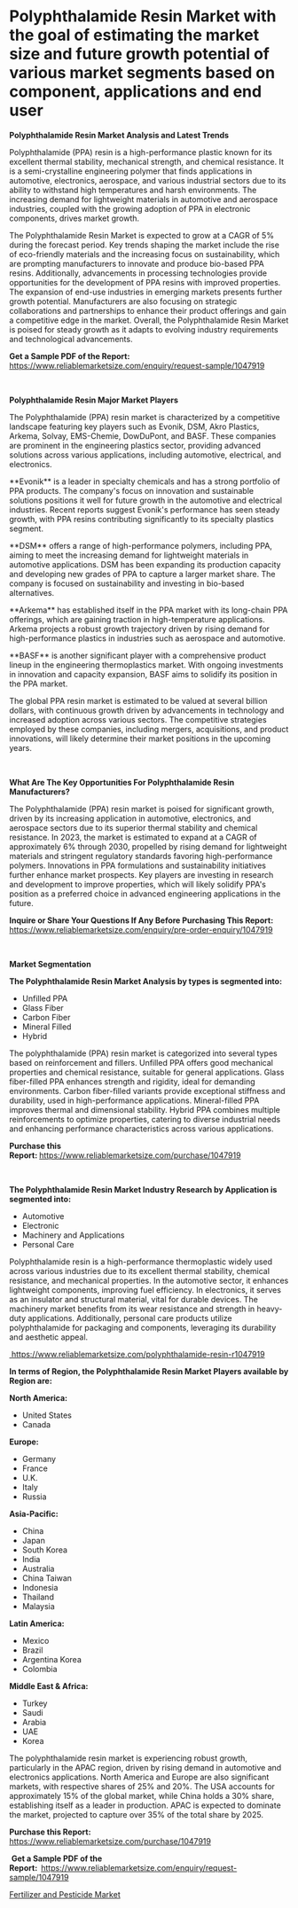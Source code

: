 <p><h1>Polyphthalamide Resin Market with the goal of estimating the market size and future growth potential of various market segments based on component, applications and end user</h1></p><p><strong>Polyphthalamide Resin Market Analysis and Latest Trends</strong></p>
<p><p>Polyphthalamide (PPA) resin is a high-performance plastic known for its excellent thermal stability, mechanical strength, and chemical resistance. It is a semi-crystalline engineering polymer that finds applications in automotive, electronics, aerospace, and various industrial sectors due to its ability to withstand high temperatures and harsh environments. The increasing demand for lightweight materials in automotive and aerospace industries, coupled with the growing adoption of PPA in electronic components, drives market growth.</p><p>The Polyphthalamide Resin Market is expected to grow at a CAGR of 5% during the forecast period. Key trends shaping the market include the rise of eco-friendly materials and the increasing focus on sustainability, which are prompting manufacturers to innovate and produce bio-based PPA resins. Additionally, advancements in processing technologies provide opportunities for the development of PPA resins with improved properties. The expansion of end-use industries in emerging markets presents further growth potential. Manufacturers are also focusing on strategic collaborations and partnerships to enhance their product offerings and gain a competitive edge in the market. Overall, the Polyphthalamide Resin Market is poised for steady growth as it adapts to evolving industry requirements and technological advancements.</p></p>
<p><strong>Get a Sample PDF of the Report:&nbsp;</strong> <a href="https://www.reliablemarketsize.com/enquiry/request-sample/1047919?utm_campaign=2481&utm_medium=2&utm_source=Github&utm_content=ia&utm_term=31032025&utm_id=polyphthalamide-resin">https://www.reliablemarketsize.com/enquiry/request-sample/1047919</a></p>
<p>&nbsp;</p>
<p><strong>Polyphthalamide Resin Major Market Players</strong></p>
<p><p>The Polyphthalamide (PPA) resin market is characterized by a competitive landscape featuring key players such as Evonik, DSM, Akro Plastics, Arkema, Solvay, EMS-Chemie, DowDuPont, and BASF. These companies are prominent in the engineering plastics sector, providing advanced solutions across various applications, including automotive, electrical, and electronics.</p><p>**Evonik** is a leader in specialty chemicals and has a strong portfolio of PPA products. The company's focus on innovation and sustainable solutions positions it well for future growth in the automotive and electrical industries. Recent reports suggest Evonik's performance has seen steady growth, with PPA resins contributing significantly to its specialty plastics segment.</p><p>**DSM** offers a range of high-performance polymers, including PPA, aiming to meet the increasing demand for lightweight materials in automotive applications. DSM has been expanding its production capacity and developing new grades of PPA to capture a larger market share. The company is focused on sustainability and investing in bio-based alternatives.</p><p>**Arkema** has established itself in the PPA market with its long-chain PPA offerings, which are gaining traction in high-temperature applications. Arkema projects a robust growth trajectory driven by rising demand for high-performance plastics in industries such as aerospace and automotive.</p><p>**BASF** is another significant player with a comprehensive product lineup in the engineering thermoplastics market. With ongoing investments in innovation and capacity expansion, BASF aims to solidify its position in the PPA market.</p><p>The global PPA resin market is estimated to be valued at several billion dollars, with continuous growth driven by advancements in technology and increased adoption across various sectors. The competitive strategies employed by these companies, including mergers, acquisitions, and product innovations, will likely determine their market positions in the upcoming years.</p></p>
<p>&nbsp;</p>
<p><strong>What Are The Key Opportunities For Polyphthalamide Resin Manufacturers?</strong></p>
<p><p>The Polyphthalamide (PPA) resin market is poised for significant growth, driven by its increasing application in automotive, electronics, and aerospace sectors due to its superior thermal stability and chemical resistance. In 2023, the market is estimated to expand at a CAGR of approximately 6% through 2030, propelled by rising demand for lightweight materials and stringent regulatory standards favoring high-performance polymers. Innovations in PPA formulations and sustainability initiatives further enhance market prospects. Key players are investing in research and development to improve properties, which will likely solidify PPA's position as a preferred choice in advanced engineering applications in the future.</p></p>
<p><strong>Inquire or Share Your Questions If Any Before Purchasing This Report:</strong> <a href="https://www.reliablemarketsize.com/enquiry/pre-order-enquiry/1047919?utm_campaign=2481&utm_medium=2&utm_source=Github&utm_content=ia&utm_term=31032025&utm_id=polyphthalamide-resin">https://www.reliablemarketsize.com/enquiry/pre-order-enquiry/1047919</a></p>
<p>&nbsp;</p>
<p><strong>Market Segmentation</strong></p>
<p><strong>The Polyphthalamide Resin Market Analysis by types is segmented into:</strong></p>
<p><ul><li>Unfilled PPA</li><li>Glass Fiber</li><li>Carbon Fiber</li><li>Mineral Filled</li><li>Hybrid</li></ul></p>
<p><p>The polyphthalamide (PPA) resin market is categorized into several types based on reinforcement and fillers. Unfilled PPA offers good mechanical properties and chemical resistance, suitable for general applications. Glass fiber-filled PPA enhances strength and rigidity, ideal for demanding environments. Carbon fiber-filled variants provide exceptional stiffness and durability, used in high-performance applications. Mineral-filled PPA improves thermal and dimensional stability. Hybrid PPA combines multiple reinforcements to optimize properties, catering to diverse industrial needs and enhancing performance characteristics across various applications.</p></p>
<p><strong>Purchase this Report:&nbsp;</strong><a href="https://www.reliablemarketsize.com/purchase/1047919?utm_campaign=2481&utm_medium=2&utm_source=Github&utm_content=ia&utm_term=31032025&utm_id=polyphthalamide-resin">https://www.reliablemarketsize.com/purchase/1047919</a></p>
<p>&nbsp;</p>
<p><strong>The Polyphthalamide Resin Market Industry Research by Application is segmented into:</strong></p>
<p><ul><li>Automotive</li><li>Electronic</li><li>Machinery and Applications</li><li>Personal Care</li></ul></p>
<p><p>Polyphthalamide resin is a high-performance thermoplastic widely used across various industries due to its excellent thermal stability, chemical resistance, and mechanical properties. In the automotive sector, it enhances lightweight components, improving fuel efficiency. In electronics, it serves as an insulator and structural material, vital for durable devices. The machinery market benefits from its wear resistance and strength in heavy-duty applications. Additionally, personal care products utilize polyphthalamide for packaging and components, leveraging its durability and aesthetic appeal.</p></p>
<p><a href="https://www.reliablemarketsize.com/polyphthalamide-resin-r1047919?utm_campaign=2481&utm_medium=2&utm_source=Github&utm_content=ia&utm_term=31032025&utm_id=polyphthalamide-resin">&nbsp;https://www.reliablemarketsize.com/polyphthalamide-resin-r1047919</a></p>
<p><strong>In terms of Region, the Polyphthalamide Resin Market Players available by Region are:</strong></p>
<p>
    <p> <strong> North America: </strong>
        <ul>
            <li>United States</li>
            <li>Canada</li>
        </ul>
        </p> 
    <p> <strong> Europe: </strong>
        <ul>
            <li>Germany</li>
            <li>France</li>
            <li>U.K.</li>
            <li>Italy</li>
            <li>Russia</li>
        </ul>
        </p> 
    <p> <strong> Asia-Pacific: </strong>
        <ul>
            <li>China</li>
            <li>Japan</li>
            <li>South Korea</li>
            <li>India</li>
            <li>Australia</li>
            <li>China Taiwan</li>
            <li>Indonesia</li>
            <li>Thailand</li>
            <li>Malaysia</li>
        </ul>
        </p> 
    <p> <strong> Latin America: </strong>
        <ul>
            <li>Mexico</li>
            <li>Brazil</li>
            <li>Argentina Korea</li>
            <li>Colombia</li>
        </ul>
        </p> 
    <p> <strong> Middle East & Africa: </strong>
        <ul>
            <li>Turkey</li>
            <li>Saudi</li>
            <li>Arabia</li>
            <li>UAE</li>
            <li>Korea</li>
        </ul>
    </p>
    </p>
<p><p>The polyphthalamide resin market is experiencing robust growth, particularly in the APAC region, driven by rising demand in automotive and electronics applications. North America and Europe are also significant markets, with respective shares of 25% and 20%. The USA accounts for approximately 15% of the global market, while China holds a 30% share, establishing itself as a leader in production. APAC is expected to dominate the market, projected to capture over 35% of the total share by 2025.</p></p>
<p><strong>Purchase this Report: </strong><a href="https://www.reliablemarketsize.com/purchase/1047919?utm_campaign=2481&utm_medium=2&utm_source=Github&utm_content=ia&utm_term=31032025&utm_id=polyphthalamide-resin">https://www.reliablemarketsize.com/purchase/1047919</a></p>
<p>&nbsp;<strong>Get a Sample PDF of the Report:&nbsp;&nbsp;</strong><a href="https://www.reliablemarketsize.com/enquiry/request-sample/1047919?utm_campaign=2481&utm_medium=2&utm_source=Github&utm_content=ia&utm_term=31032025&utm_id=polyphthalamide-resin">https://www.reliablemarketsize.com/enquiry/request-sample/1047919</a></p>
<p><strong></strong></p>
<p><p><a href="https://github.com/maclarensidney/Market-Research-Report-List-1/blob/main/fertilizer-and-pesticide-market.md?utm_campaign=2481&utm_medium=2&utm_source=Github&utm_content=ia&utm_term=31032025&utm_id=polyphthalamide-resin">Fertilizer and Pesticide Market</a></p></p>